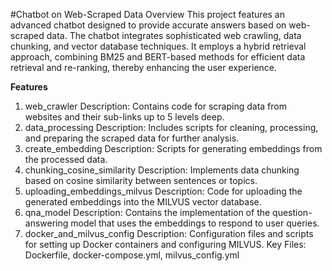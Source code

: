 #Chatbot on Web-Scraped Data
Overview
This project features an advanced chatbot designed to provide accurate answers based on web-scraped data. The chatbot integrates sophisticated web crawling, data chunking, and vector database techniques. It employs a hybrid retrieval approach, combining BM25 and BERT-based methods for efficient data retrieval and re-ranking, thereby enhancing the user experience.

**Features**
1. web_crawler
Description: Contains code for scraping data from websites and their sub-links up to 5 levels deep.
2. data_processing
Description: Includes scripts for cleaning, processing, and preparing the scraped data for further analysis.
3. create_embedding
Description: Scripts for generating embeddings from the processed data.
4. chunking_cosine_similarity
Description: Implements data chunking based on cosine similarity between sentences or topics.
5. uploading_embeddings_milvus
Description: Code for uploading the generated embeddings into the MILVUS vector database.
6. qna_model
Description: Contains the implementation of the question-answering model that uses the embeddings to respond to user queries.
7. docker_and_milvus_config
Description: Configuration files and scripts for setting up Docker containers and configuring MILVUS.
Key Files: Dockerfile, docker-compose.yml, milvus_config.yml
